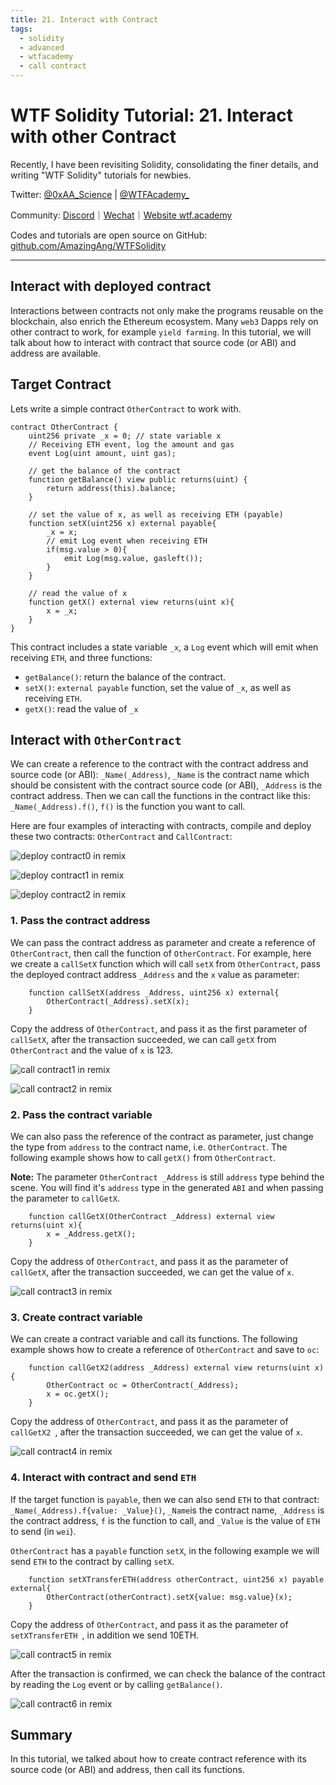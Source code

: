 ```yaml
---
title: 21. Interact with Contract
tags:
  - solidity
  - advanced
  - wtfacademy
  - call contract
---
```


# WTF Solidity Tutorial: 21. Interact with other Contract

Recently, I have been revisiting Solidity, consolidating the finer details, and writing "WTF Solidity" tutorials for newbies. 

Twitter: [@0xAA_Science](https://twitter.com/0xAA_Science) | [@WTFAcademy_](https://twitter.com/WTFAcademy_)

Community: [Discord](https://discord.gg/5akcruXrsk)｜[Wechat](https://docs.google.com/forms/d/e/1FAIpQLSe4KGT8Sh6sJ7hedQRuIYirOoZK_85miz3dw7vA1-YjodgJ-A/viewform?usp=sf_link)｜[Website wtf.academy](https://wtf.academy)

Codes and tutorials are open source on GitHub: [github.com/AmazingAng/WTFSolidity](https://github.com/AmazingAng/WTFSolidity)

-----

## Interact with deployed contract

Interactions between contracts not only make the programs reusable on the blockchain, also enrich the Ethereum ecosystem. Many `web3` Dapps rely on other contract to work, for example `yield farming`. In this tutorial, we will talk about how to interact with contract that source code (or ABI) and address are available.

## Target Contract
Lets write a simple contract `OtherContract` to work with.

```solidity
contract OtherContract {
    uint256 private _x = 0; // state variable x
    // Receiving ETH event, log the amount and gas
    event Log(uint amount, uint gas);
    
    // get the balance of the contract
    function getBalance() view public returns(uint) {
        return address(this).balance;
    }

    // set the value of x, as well as receiving ETH (payable)
    function setX(uint256 x) external payable{
        _x = x;
        // emit Log event when receiving ETH
        if(msg.value > 0){
            emit Log(msg.value, gasleft());
        }
    }

    // read the value of x
    function getX() external view returns(uint x){
        x = _x;
    }
}
```

This contract includes a state variable `_x`, a `Log` event which will emit when receiving `ETH`, and three functions:
- `getBalance()`: return the balance of the contract.
- `setX()`: `external payable` function, set the value of `_x`, as well as receiving `ETH`.
- `getX()`: read the value of `_x`

## Interact with `OtherContract`
We can create a reference to the contract with the contract address and source code (or ABI): `_Name(_Address)`, `_Name` is the contract name which should be consistent with the contract source code (or ABI), `_Address` is the contract address. Then we can call the functions in the contract like this: `_Name(_Address).f()`, `f()` is the function you want to call.

Here are four examples of interacting with contracts, compile and deploy these two contracts: `OtherContract` and `CallContract`:

![deploy contract0 in remix](./img/21-1.png)

![deploy contract1 in remix](./img/21-2.png)

![deploy contract2 in remix](./img/21-3.png)

### 1. Pass the contract address
We can pass the contract address as parameter and create a reference of `OtherContract`, then call the function of `OtherContract`. For example, here we create a `callSetX` function which will call `setX` from `OtherContract`, pass the deployed contract address `_Address` and the `x` value as parameter:

```solidity
    function callSetX(address _Address, uint256 x) external{
        OtherContract(_Address).setX(x);
    }
```

Copy the address of `OtherContract`, and pass it as the first parameter of `callSetX`, after the transaction succeeded, we can call `getX` from `OtherContract` and the value of `x` is 123.

![call contract1 in remix](./img/21-4.png)

![call contract2 in remix](./img/21-5.png)

### 2. Pass the contract variable
We can also pass the reference of the contract as parameter, just change the type from `address` to the contract name, i.e. `OtherContract`. The following example shows how to call `getX()` from `OtherContract`.

**Note:** The parameter `OtherContract _Address` is still `address` type behind the scene. You will find it's `address` type in the generated `ABI` and when passing the parameter to `callGetX`.

```solidity
    function callGetX(OtherContract _Address) external view returns(uint x){
        x = _Address.getX();
    }
```

Copy the address of `OtherContract`, and pass it as the parameter of `callGetX`, after the transaction succeeded, we can get the value of `x`.

![call contract3 in remix](./img/21-6.png)

### 3. Create contract variable
We can create a contract variable and call its functions. The following example shows how to create a reference of `OtherContract` and save to `oc`:

```solidity
    function callGetX2(address _Address) external view returns(uint x){
        OtherContract oc = OtherContract(_Address);
        x = oc.getX();
    }
```
Copy the address of `OtherContract`, and pass it as the parameter of `callGetX2 `, after the transaction succeeded, we can get the value of `x`.

![call contract4 in remix](./img/21-7.png)

### 4. Interact with contract and send `ETH`
If the target function is `payable`, then we can also send `ETH` to that contract: `_Name(_Address).f{value: _Value}()`, `_Name`is the contract name, `_Address` is the contract address, `f` is the function to call, and `_Value` is the value of `ETH` to send (in `wei`).

`OtherContract` has a `payable` function `setX`, in the following example we will send `ETH` to the contract by calling `setX`.
```solidity
    function setXTransferETH(address otherContract, uint256 x) payable external{
        OtherContract(otherContract).setX{value: msg.value}(x);
    }
```

Copy the address of `OtherContract`, and pass it as the parameter of `setXTransferETH `, in addition we send 10ETH.

![call contract5 in remix](./img/21-8.png)

After the transaction is confirmed, we can check the balance of the contract by reading the `Log` event or by calling `getBalance()`.

![call contract6 in remix](./img/21-9.png)

## Summary
In this tutorial, we talked about how to create contract reference with its source code (or ABI) and address, then call its functions. 
